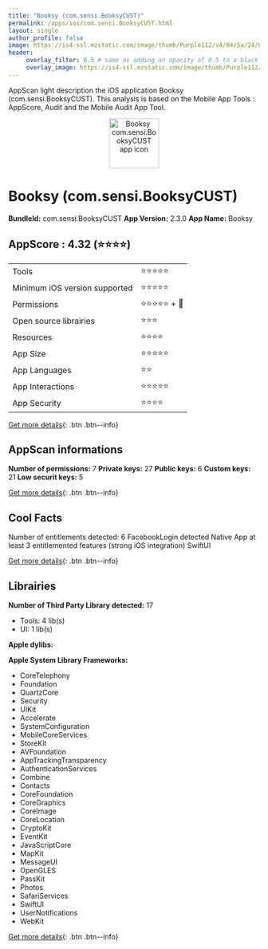 ```yaml
---
title: "Booksy (com.sensi.BooksyCUST)"
permalink: /apps/ios/com.sensi.BooksyCUST.html
layout: single
author_profile: false
image: https://is4-ssl.mzstatic.com/image/thumb/Purple112/v4/04/5a/24/045a24d5-e40d-ba6a-bf55-4eb689bbe806/AppIcon-1x_U007emarketing-0-5-0-85-220.png/512x512bb.jpg
header: 
     overlay_filter: 0.5 # same as adding an opacity of 0.5 to a black background
     overlay_image: https://is4-ssl.mzstatic.com/image/thumb/Purple112/v4/04/5a/24/045a24d5-e40d-ba6a-bf55-4eb689bbe806/AppIcon-1x_U007emarketing-0-5-0-85-220.png/512x512bb.jpg
---
```

AppScan light description the iOS application Booksy (com.sensi.BooksyCUST). This analysis is based on the Mobile App Tools : AppScore, Audit and the Mobile Audit App Tool.

  
  
<div style="text-align: center;"><img src="https://is4-ssl.mzstatic.com/image/thumb/Purple112/v4/04/5a/24/045a24d5-e40d-ba6a-bf55-4eb689bbe806/AppIcon-1x_U007emarketing-0-5-0-85-220.png/512x512bb.jpg" width="100" height="100" alt="Booksy com.sensi.BooksyCUST app icon"></div>  
  
# Booksy (com.sensi.BooksyCUST)

**BundleId:** com.sensi.BooksyCUST
**App Version:** 2.3.0
**App Name:** Booksy


## AppScore : 4.32 (⭐️⭐️⭐️⭐️) 

<table>
<tr><td> Tools </td><td> ⭐️⭐️⭐️⭐️⭐️ </td></tr>
<tr><td> Minimum iOS version supported </td><td> ⭐️⭐️⭐️⭐️⭐️ </td></tr>
<tr><td> Permissions </td><td> ⭐️⭐️⭐️⭐️⭐️ + 🌟 </td></tr>
<tr><td> Open source librairies </td><td> ⭐️⭐️⭐️ </td></tr>
<tr><td> Resources </td><td> ⭐️⭐️⭐️⭐️ </td></tr>
<tr><td> App Size </td><td> ⭐️⭐️⭐️⭐️⭐️ </td></tr>
<tr><td> App Languages </td><td> ⭐️⭐️ </td></tr>
<tr><td> App Interactions </td><td> ⭐️⭐️⭐️⭐️⭐️ </td></tr>
<tr><td> App Security </td><td> ⭐️⭐️⭐️⭐️ </td></tr>
</table>

[Get more details](/pricing.html){: .btn .btn--info}  
  
## AppScan informations 

**Number of permissions:** 7
**Private keys:** 27
**Public keys:** 6
**Custom keys:** 21
**Low securit keys:** 5
  
[Get more details](/pricing.html){: .btn .btn--info}

## Cool Facts

Number of entitlements detected: 6
FacebookLogin detected
Native App
at least 3 entitlemented features (strong iOS integration)
SwiftUI
  
[Get more details](/pricing.html){: .btn .btn--info}

## Librairies 
**Number of Third Party Library detected:** 17
- Tools: 4 lib(s)
- UI: 1 lib(s)

**Apple dylibs:**


**Apple System Library Frameworks:**
- CoreTelephony
- Foundation
- QuartzCore
- Security
- UIKit
- Accelerate
- SystemConfiguration
- MobileCoreServices
- StoreKit
- AVFoundation
- AppTrackingTransparency
- AuthenticationServices
- Combine
- Contacts
- CoreFoundation
- CoreGraphics
- CoreImage
- CoreLocation
- CryptoKit
- EventKit
- JavaScriptCore
- MapKit
- MessageUI
- OpenGLES
- PassKit
- Photos
- SafariServices
- SwiftUI
- UserNotifications
- WebKit


  
[Get more details](/pricing.html){: .btn .btn--info}

